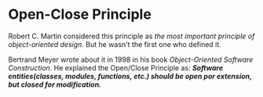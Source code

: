 Open-Close Principle
====================

Robert C. Martin considered this principle as _the most important principle of object-oriented design_. But he wasn't the first one who defined it.

Bertrand Meyer wrote about it in 1998 in his book _Object-Oriented Software Construction_. He explained the Open/Close Principle as: ***Software entities(classes, modules, functions, etc.) should be open por extension, but closed for modification.***